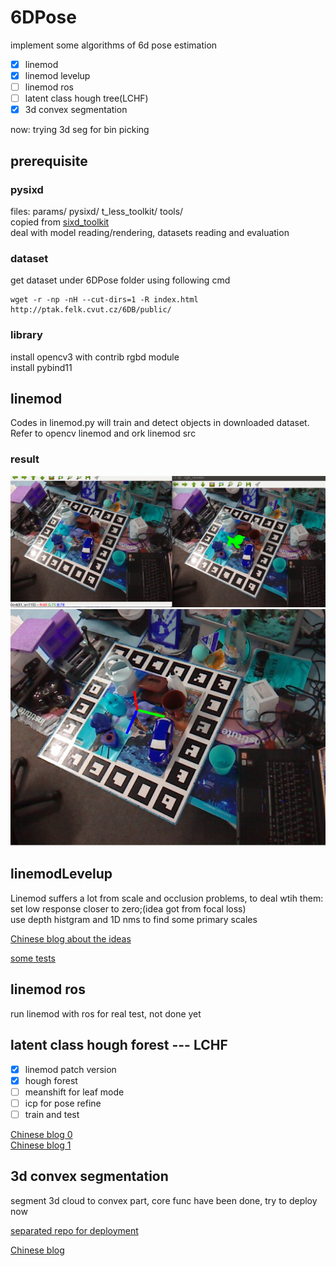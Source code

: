 
# 6DPose

implement some algorithms of 6d pose estimation  

- [x] linemod
- [x] linemod levelup
- [ ] linemod ros
- [ ] latent class hough tree(LCHF)
- [x] 3d convex segmentation  

now: trying 3d seg for bin picking

## prerequisite

### pysixd

files: params/  pysixd/  t_less_toolkit/  tools/  
copied from [sixd_toolkit](https://github.com/thodan/sixd_toolkit)  
deal with model reading/rendering, datasets reading and evaluation  

### dataset

get dataset under 6DPose folder using following cmd  
```
wget -r -np -nH --cut-dirs=1 -R index.html http://ptak.felk.cvut.cz/6DB/public/
```

### library

install opencv3 with contrib rgbd module  
install pybind11  

## linemod

Codes in linemod.py will train and detect objects in downloaded dataset.  
Refer to opencv linemod and ork linemod src  

### result

![image](./test/results/scene6_match.png)  
![image2](./test/results/axis.png)

## linemodLevelup

Linemod suffers a lot from scale and occlusion problems, to deal wtih
them:  
set low response closer to zero;(idea got from focal loss)  
use depth histgram and 1D nms to find some primary scales  

[Chinese blog about the ideas](https://zhuanlan.zhihu.com/p/35683990)  

[some tests](./linemodLevelup/readme.md)  

## linemod ros  

run linemod with ros for real test, not done yet

## latent class hough forest --- LCHF  

- [x] linemod patch version
- [x] hough forest
- [ ] meanshift for leaf mode
- [ ] icp for pose refine
- [ ] train and test  

[Chinese blog 0](https://zhuanlan.zhihu.com/p/35710562)  
[Chinese blog 1](https://zhuanlan.zhihu.com/p/35740328)  

## 3d convex segmentation

segment 3d cloud to convex part, core func have been done, try to deploy now  

[separated repo for deployment](https://github.com/meiqua/binPicking_3dseg)  

[Chinese blog](https://zhuanlan.zhihu.com/p/36419676)